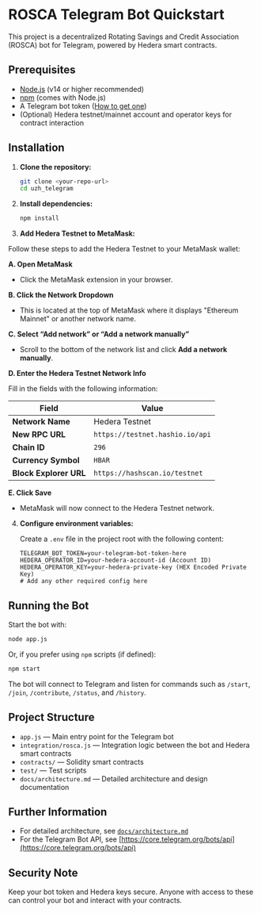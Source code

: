# ROSCA Telegram Bot Quickstart

This project is a decentralized Rotating Savings and Credit Association (ROSCA) bot for Telegram, powered by Hedera smart contracts.

## Prerequisites

- [Node.js](https://nodejs.org/) (v14 or higher recommended)
- [npm](https://www.npmjs.com/) (comes with Node.js)
- A Telegram bot token ([How to get one](https://core.telegram.org/bots#6-botfather))
- (Optional) Hedera testnet/mainnet account and operator keys for contract interaction

## Installation

1. **Clone the repository:**

   ```bash
   git clone <your-repo-url>
   cd uzh_telegram
   ```

2. **Install dependencies:**

   ```bash
   npm install
   ```
3. **Add Hedera Testnet to MetaMask:**

Follow these steps to add the Hedera Testnet to your MetaMask wallet:

   **A. Open MetaMask**
   - Click the MetaMask extension in your browser.

   **B. Click the Network Dropdown**
   - This is located at the top of MetaMask where it displays "Ethereum Mainnet" or another network name.

   **C. Select “Add network” or “Add a network manually”**
   - Scroll to the bottom of the network list and click **Add a network manually**.

   **D. Enter the Hedera Testnet Network Info**

   Fill in the fields with the following information:

   | Field               | Value                          |
   |---------------------|--------------------------------|
   | **Network Name**     | Hedera Testnet                 |
   | **New RPC URL**      | `https://testnet.hashio.io/api`|
   | **Chain ID**         | `296`                          |
   | **Currency Symbol**  | `HBAR`                         |
   | **Block Explorer URL**| `https://hashscan.io/testnet` |

   **E. Click Save**
   - MetaMask will now connect to the Hedera Testnet network.


4. **Configure environment variables:**

   Create a `.env` file in the project root with the following content:

   ```env
   TELEGRAM_BOT_TOKEN=your-telegram-bot-token-here
   HEDERA_OPERATOR_ID=your-hedera-account-id (Account ID)
   HEDERA_OPERATOR_KEY=your-hedera-private-key (HEX Encoded Private Key)
   # Add any other required config here
   ```

## Running the Bot

Start the bot with:

```bash
node app.js
```

Or, if you prefer using `npm` scripts (if defined):

```bash
npm start
```

The bot will connect to Telegram and listen for commands such as `/start`, `/join`, `/contribute`, `/status`, and `/history`.

## Project Structure

- `app.js` — Main entry point for the Telegram bot
- `integration/rosca.js` — Integration logic between the bot and Hedera smart contracts
- `contracts/` — Solidity smart contracts
- `test/` — Test scripts
- `docs/architecture.md` — Detailed architecture and design documentation

## Further Information

- For detailed architecture, see [`docs/architecture.md`](docs/architecture.md)
- For the Telegram Bot API, see [https://core.telegram.org/bots/api](https://core.telegram.org/bots/api)

## Security Note

Keep your bot token and Hedera keys secure. Anyone with access to these can control your bot and interact with your contracts.
